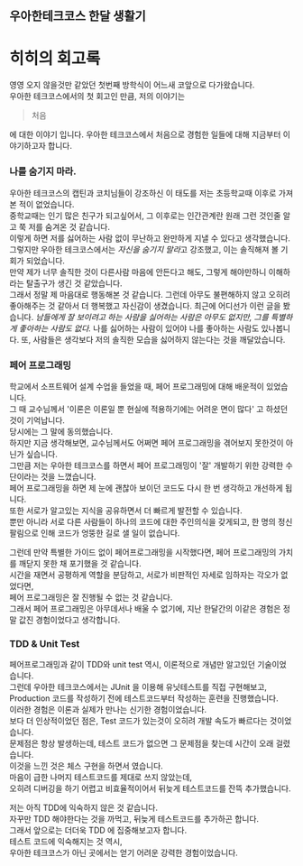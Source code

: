 ## 우아한테크코스 한달 생활기 
# 히히의 회고록

영영 오지 않을것만 같았던 첫번째 방학식이 어느새 코앞으로 다가왔습니다.  
우아한 테크코스에서의 첫 회고인 만큼, 저의 이야기는

> 처음

에 대한 이야기 입니다. 우아한 테크코스에서 처음으로 경험한 일들에 대해 지금부터 이야기하고자 합니다.

### 나를 숨기지 마라.

우아한 테크코스의 캡틴과 코치님들이 강조하신 이 태도를 저는 초등학교때 이후로 가져본 적이 없었습니다.  
중학교때는 인기 많은 친구가 되고싶어서, 그 이후로는 인간관계란 원래 그런 것인줄 알고 쭉 저를 숨겨온 것 같습니다.  
이렇게 하면 저를 싫어하는 사람 없이 무난하고 완만하게 지낼 수 있다고 생각했습니다.  
그렇지만 우아한 테크코스에서는 *자신을 숨기지 말라*고 강조했고, 이는 솔직해져 볼 기회가 되었습니다.  
만약 제가 너무 솔직한 것이 다른사람 마음에 안든다고 해도, 그렇게 해야만하니 이해하라는 탈출구가 생긴 것 같았습니다.  
그래서 정말 제 마음대로 행동해본 것 같습니다. 그런데 아무도 불편해하지 않고 오히려 좋아해주는 것 같아서 더 행복했고 자신감이 생겼습니다.
최근에 어디선가 이런 글을 봤습니다.
*남들에게 잘 보이려고 하는 사람을 싫어하는 사람은 아무도 없지만, 
그를 특별하게 좋아하는 사람도 없다.*
나를 싫어하는 사람이 있어야 나를 좋아하는 사람도 있나봅니다. 또, 사람들은 생각보다 저의 솔직한 모습을 싫어하지 않는다는 것을 깨달았습니다.

### 페어 프로그래밍

학교에서 소프트웨어 설계 수업을 들었을 때, 페어 프로그래밍에 대해 배운적이 있었습니다.  
그 때 교수님께서 '이론은 이론일 뿐 현실에 적용하기에는 어려운 면이 많다' 고 하셨던 것이 기억납니다.    
당시에는 그 말에 동의했습니다.  
하지만 지금 생각해보면, 교수님께서도 어쩌면 페어 프로그래밍을 겪어보지 못한것이 아닌가 싶습니다.  
그만큼 저는 우아한 테크코스를 하면서 페어 프로그래밍이 '잘' 개발하기 위한 강력한 수단이라는 것을 느꼈습니다.  
페어 프로그래밍을 하면 제 눈에 괜찮아 보이던 코드도 다시 한 번 생각하고 개선하게 됩니다.  
또한 서로가 알고있는 지식을 공유하면서 더 빠르게 발전할 수 있습니다.  
뿐만 아니라 서로 다른 사람들이 하나의 코드에 대한 주인의식을 갖게되고, 한 명의 정신팔림으로 인해 코드가 엉뚱한 길로 샐 일이 없습니다.  
  
그런데 만약 특별한 가이드 없이 페어프로그래밍을 시작했다면, 페어 프로그래밍의 가치를 깨닫지 못한 채 포기했을 것 같습니다.  
시간을 재면서 공평하게 역할을 분담하고, 서로가 비판적인 자세로 임하자는 각오가 없었다면,  
페어 프로그래밍은 잘 진행될 수 없는 것 같습니다.  
그래서 페어 프로그래밍은 아무데서나 배울 수 없기에, 지난 한달간의 이같은 경험은 정말 값진 경험이었다고 생각합니다.  

### TDD & Unit Test

페어프로그래밍과 같이 TDD와 unit test 역시, 이론적으로 개념만 알고있던 기술이었습니다.  
그런데 우아한 테크코스에서는 JUnit 을 이용해 유닛테스트를 직접 구현해보고,  
Production 코드를 작성하기 전에 테스트코드부터 작성하는 훈련을 진행했습니다.  
이러한 경험은 이론과 실제가 만나는 신기한 경험이었습니다.  
보다 더 인상적이었던 점은, Test 코드가 있는것이 오히려 개발 속도가 빠르다는 것이었습니다.  
문제점은 항상 발생하는데, 테스트 코드가 없으면 그 문제점을 찾는데 시간이 오래 걸렸습니다.  
이것을 느낀 것은 체스 구현을 하면서 였습니다.  
마음이 급한 나머지 테스트코드를 제대로 쓰지 않았는데,  
오히려 디버깅을 하기 어렵고 비효율적이어서 뒤늦게 테스트코드를 잔뜩 추가했습니다.  
  
저는 아직 TDD에 익숙하지 않은 것 같습니다.  
자꾸만 TDD 해야한다는 것을 까먹고, 뒤늦게 테스트코드를 추가하곤 합니다.  
그래서 앞으로는 더더욱 TDD 에 집중해보고자 합니다.  
테스트 코드에 익숙해지는 것 역시,  
우아한 테크코스가 아닌 곳에서는 얻기 어려운 강력한 경험이었습니다.  

